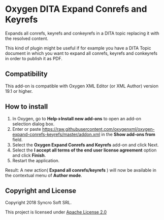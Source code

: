 # Oxygen DITA Expand Conrefs and Keyrefs
Expands all conrefs, keyrefs and conkeyrefs in a DITA topic replacing it with the resolved content.

This kind of plugin might be useful if for example you have a DITA Topic document in which you want to expand all conrefs, keyrefs and conkeyrefs in order to publish it as PDF.

## Compatibility
This add-on is compatible with Oxygen XML Editor (or XML Author) version 19.1 or higher. 

## How to install

1. In Oxygen, go to **Help->Install new add-ons** to open an add-on selection dialog box.
2. Enter or paste https://raw.githubusercontent.com/oxygenxml/oxygen-expand-conrefs-keyrefs/master/addon.xml in the **Show add-ons from** field.
3. Select the **Oxygen Expand Conrefs and Keyrefs** add-on and click Next.
4. Select the **I accept all terms of the end user license agreement** option and click **Finish**.
5. Restart the application.

Result: A new action( **Expand all conrefs/keyrefs** ) will now be available in the contextual menu of **Author mode**. 

Copyright and License
---------------------
Copyright 2018 Syncro Soft SRL.

This project is licensed under [Apache License 2.0](https://github.com/oxygenxml/oxygen-expand-conrefs-keyrefs/blob/master/LICENSE)

